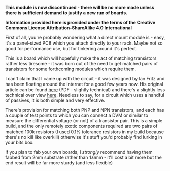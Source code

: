 **This module is now discontinued - there will be no more made unless there is sufficient demand to justify a new run of boards.**

**Information provided here is provided under the terms of the Creative Commons License Attribution-ShareAlike 4.0 International**

First of all, you're probably wondering what a direct mount module is - easy, it's a panel-sized PCB which you attach directly to your rack. 
Maybe not so good for performance use, but for tinkering around it's perfect.

This is a board which will hopefully make the act of matching transistors rather less tiresome - it was born out of the need to get matched 
pairs of transistors for some forthcoming modules which require them.

I can't claim that I came up with the circuit - it was designed by Ian Fritz and has been floating around the internet for a good few years now. 
His original article can be found [here](https://web.archive.org/web/20151002134800if_/http://home.comcast.net/~ijfritz/MiscProj/transmat001.pdf) 
(PDF - slightly technical) and there's a slightly less technical over view [here](https://kassu2000.blogspot.com/2015/10/transistor-matching.html). 
Needless to say, for a circuit which uses a handful of passives, it is both simple and very effective.

There's provision for matching both PNP and NPN transistors, and each has a couple of test points to which you can connect a DVM or similar to 
measure the differential voltage (or not) of a transistor pair. This is a simple build, and the only remotely exotic components required are two 
pairs of matched 100k resistors (I used 0.1% tolerance resistors in my build because there's no kill like overkill) otherwise it's stuff you'd 
probably find lurking in your bits box.

If you plan to fab your own boards, I *strongly* recommend having them fabbed from 2mm substrate rather than 1.6mm - it'll cost a bit more but the
end result will be far more sturdy (and less flexible)
